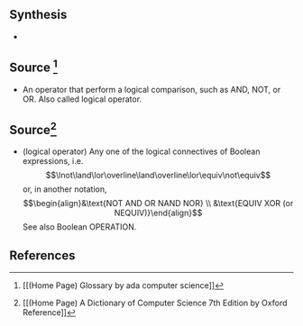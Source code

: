 ## Synthesis
- 
## Source [^1]
- An operator that perform a logical comparison, such as AND, NOT, or OR. Also called logical operator.

## Source[^2]
- (logical operator) Any one of the logical connectives of Boolean expressions, i.e.$$\lnot\land\lor\overline\land\overline\lor\equiv\not\equiv$$or, in another notation,$$\begin{align}&\text{NOT AND OR NAND NOR} \\ &\text{EQUIV XOR (or NEQUIV)}\end{align}$$See also Boolean OPERATION.
## References

[^1]: [[(Home Page) Glossary by ada computer science]]
[^2]: [[(Home Page) A Dictionary of Computer Science 7th Edition by Oxford Reference]]